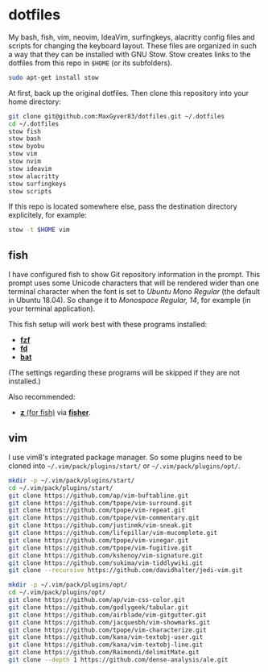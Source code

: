 # dotfiles

My bash, fish, vim, neovim, IdeaVim, surfingkeys, alacritty config files and scripts for changing the keyboard layout. These files are organized in such a way that they can be installed with GNU Stow. Stow creates links to the dotfiles from this repo in `$HOME` (or its subfolders).

```sh
sudo apt-get install stow
```

At first, back up the original dotfiles. Then clone this repository into your home directory:

```sh
git clone git@github.com:MaxGyver83/dotfiles.git ~/.dotfiles
cd ~/.dotfiles
stow fish
stow bash
stow byobu
stow vim
stow nvim
stow ideavim
stow alacritty
stow surfingkeys
stow scripts
```

If this repo is located somewhere else, pass the destination directory explicitely, for example:

```sh
stow -t $HOME vim
```

## fish

I have configured fish to show Git repository information in the prompt. This prompt uses some Unicode characters that will be rendered wider than one terminal character when the font is set to *Ubuntu Mono Regular* (the default in Ubuntu 18.04). So change it to *Monospace Regular, 14*, for example (in your terminal application).

This fish setup will work best with these programs installed:

* [**fzf**](https://github.com/junegunn/fzf)
* [**fd**](https://github.com/sharkdp/fd)
* [**bat**](https://github.com/sharkdp/bat)

(The settings regarding these programs will be skipped if they are not installed.)

Also recommended:

* [**z** (for fish)](https://github.com/jethrokuan/z) via [**fisher**](https://github.com/jorgebucaran/fisher).

## vim

I use vim8's integrated package manager. So some plugins need to be cloned into `~/.vim/pack/plugins/start/` or `~/.vim/pack/plugins/opt/`.

```sh
mkdir -p ~/.vim/pack/plugins/start/
cd ~/.vim/pack/plugins/start/
git clone https://github.com/ap/vim-buftabline.git
git clone https://github.com/tpope/vim-surround.git
git clone https://github.com/tpope/vim-repeat.git
git clone https://github.com/tpope/vim-commentary.git
git clone https://github.com/justinmk/vim-sneak.git
git clone https://github.com/lifepillar/vim-mucomplete.git
git clone https://github.com/tpope/vim-vinegar.git
git clone https://github.com/tpope/vim-fugitive.git
git clone https://github.com/kshenoy/vim-signature.git
git clone https://github.com/sukima/vim-tiddlywiki.git
git clone --recursive https://github.com/davidhalter/jedi-vim.git

mkdir -p ~/.vim/pack/plugins/opt/
cd ~/.vim/pack/plugins/opt/
git clone https://github.com/ap/vim-css-color.git
git clone https://github.com/godlygeek/tabular.git
git clone https://github.com/airblade/vim-gitgutter.git
git clone https://github.com/jacquesbh/vim-showmarks.git
git clone https://github.com/tpope/vim-characterize.git
git clone https://github.com/kana/vim-textobj-user.git
git clone https://github.com/kana/vim-textobj-line.git
git clone https://github.com/Raimondi/delimitMate.git
git clone --depth 1 https://github.com/dense-analysis/ale.git
```

